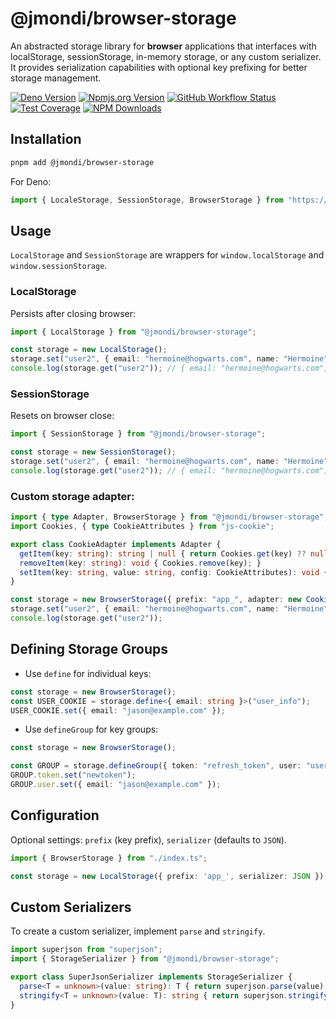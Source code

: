 # @jmondi/browser-storage

An abstracted storage library for **browser** applications that interfaces with localStorage, sessionStorage, in-memory storage, or any custom serializer. It provides serialization capabilities with optional key prefixing for better storage management.

[![Deno Version](https://shield.deno.dev/x/browser_storage?style=flat-square)](https://deno.land/x/browser_storage)
[![Npmjs.org Version](https://img.shields.io/npm/v/@jmondi/browser-storage?style=flat-square)](https://www.npmjs.com/package/@jmondi/browser-storage)
[![GitHub Workflow Status](https://img.shields.io/github/actions/workflow/status/jasonraimondi/browser-storage/test.yml?branch=main&label=Unit%20Tests&style=flat-square)](https://github.com/jasonraimondi/browser-storage)
[![Test Coverage](https://img.shields.io/codeclimate/coverage/jasonraimondi/browser-storage?style=flat-square)](https://codeclimate.com/github/jasonraimondi/browser-storage/test_coverage)
[![NPM Downloads](https://img.shields.io/npm/dt/@jmondi/browser-storage?label=npm%20downloads&style=flat-square)](https://www.npmjs.com/package/@jmondi/browser-storage)

## Installation

```bash
pnpm add @jmondi/browser-storage
```

For Deno:
```ts
import { LocaleStorage, SessionStorage, BrowserStorage } from "https://deno.land/x/browser_storage"
```

## Usage

`LocalStorage` and `SessionStorage` are wrappers for `window.localStorage` and `window.sessionStorage`.

### LocalStorage 

Persists after closing browser:

```typescript
import { LocalStorage } from "@jmondi/browser-storage";

const storage = new LocalStorage();
storage.set("user2", { email: "hermoine@hogwarts.com", name: "Hermoine" });
console.log(storage.get("user2")); // { email: "hermoine@hogwarts.com", name: "Hermoine" }
```

### SessionStorage 

Resets on browser close:

```typescript
import { SessionStorage } from "@jmondi/browser-storage";

const storage = new SessionStorage();
storage.set("user2", { email: "hermoine@hogwarts.com", name: "Hermoine" });
console.log(storage.get("user2")); // { email: "hermoine@hogwarts.com", name: "Hermoine" }
```

### Custom storage adapter:

```ts
import { type Adapter, BrowserStorage } from "@jmondi/browser-storage";
import Cookies, { type CookieAttributes } from "js-cookie";

export class CookieAdapter implements Adapter {
  getItem(key: string): string | null { return Cookies.get(key) ?? null; }
  removeItem(key: string): void { Cookies.remove(key); }
  setItem(key: string, value: string, config: CookieAttributes): void { Cookies.set(key, value, config); }
}

const storage = new BrowserStorage({ prefix: "app_", adapter: new CookieAdapter() });
storage.set("user2", { email: "hermoine@hogwarts.com", name: "Hermoine" }, { expires: 5 });
console.log(storage.get("user2"));
```

## Defining Storage Groups

- Use `define` for individual keys:

```typescript
const storage = new BrowserStorage();
const USER_COOKIE = storage.define<{ email: string }>("user_info");
USER_COOKIE.set({ email: "jason@example.com" });
```

- Use `defineGroup` for key groups:

```typescript
const storage = new BrowserStorage();

const GROUP = storage.defineGroup({ token: "refresh_token", user: "user_info" });
GROUP.token.set("newtoken");
GROUP.user.set({ email: "jason@example.com" });
```

## Configuration

Optional settings: `prefix` (key prefix), `serializer` (defaults to `JSON`).

```ts
import { BrowserStorage } from "./index.ts";

const storage = new LocalStorage({ prefix: 'app_', serializer: JSON });
```

## Custom Serializers

To create a custom serializer, implement `parse` and `stringify`.

```ts
import superjson from "superjson";
import { StorageSerializer } from "@jmondi/browser-storage";

export class SuperJsonSerializer implements StorageSerializer {
  parse<T = unknown>(value: string): T { return superjson.parse(value); }
  stringify<T = unknown>(value: T): string { return superjson.stringify(value); }
}
```
